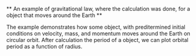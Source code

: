 ** An example of gravitational law, where the calculation was done, for a object that moves around the Earth **

The example demonstrates how some object, with preditermined initial conditions on velocity, mass, and momentum moves around the Earth on circular orbit. 
After calculation the period of a object, we can plot orbital period as a function of radius. 
